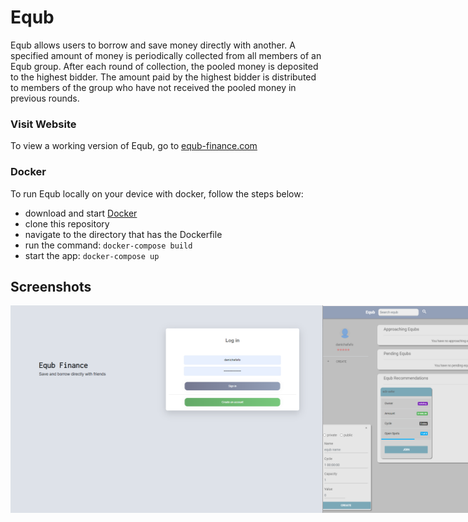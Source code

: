# Equb

Equb allows users to borrow and save money directly with another. A specified amount of money is periodically collected 
from all members of an Equb group. After each round of collection, the pooled money is deposited to the highest bidder. 
The amount paid by the highest bidder is distributed to members of the group who have not received the pooled money in 
previous rounds. 

<h3>Visit Website</h3>
To view a working version of Equb, go to <a href="https://equb-finance.herokuapp.com/">equb-finance.com</a>

<h3>Docker</h3>
To run Equb locally on your device with docker, follow the steps below:  

<ul>
    <li>download and start <a href="https://www.docker.com/products/docker-desktop">Docker</a> </li>
    <li>clone this repository</li>
    <li>navigate to the directory that has the Dockerfile </li>
    <li>run the command: <code>docker-compose build</code></li>
    <li>start the app: <code>docker-compose up</code></li>
</ul>

## Screenshots
<div style="display: flex; justify-content: space-between;">
    <img src="screenshot_2.png" alt="Alt Text" width="500"/>
    <img src="screenshot_1.png" alt="Alt Text" width="500"/>
</div>
